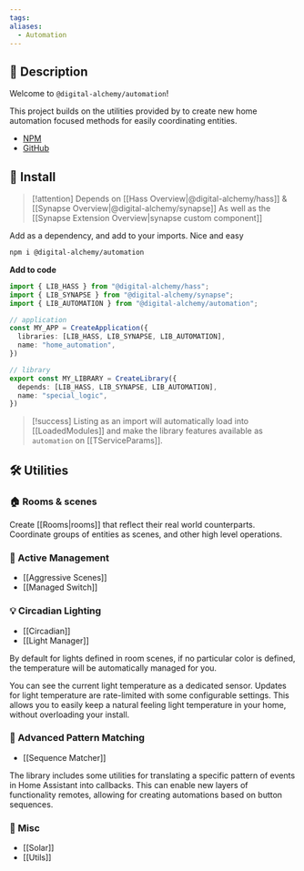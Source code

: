 ```yaml
---
tags: 
aliases:
  - Automation
---
```

## 📘 Description

Welcome to `@digital-alchemy/automation`!

This project builds on the utilities provided by to create new home automation focused methods for easily coordinating entities.

- [NPM](https://www.npmjs.com/package/@digital-alchemy/automation)
- [GitHub](https://github.com/Digital-Alchemy-TS/automation)

## 💾 Install

> [!attention]
> Depends on  [[Hass Overview|@digital-alchemy/hass]] & [[Synapse Overview|@digital-alchemy/synapse]]
> As well as the [[Synapse Extension Overview|synapse custom component]] 

Add as a dependency, and add to your imports. Nice and easy
```bash
npm i @digital-alchemy/automation
```
**Add to code**
```typescript
import { LIB_HASS } from "@digital-alchemy/hass";
import { LIB_SYNAPSE } from "@digital-alchemy/synapse";
import { LIB_AUTOMATION } from "@digital-alchemy/automation";

// application
const MY_APP = CreateApplication({
  libraries: [LIB_HASS, LIB_SYNAPSE, LIB_AUTOMATION],
  name: "home_automation",
})

// library
export const MY_LIBRARY = CreateLibrary({
  depends: [LIB_HASS, LIB_SYNAPSE, LIB_AUTOMATION],
  name: "special_logic",
})
```
> [!success]
> Listing as an import will automatically load into [[LoadedModules]] and make the library features available as `automation` on [[TServiceParams]].

## 🛠️ Utilities
### 🏠 Rooms & scenes

Create [[Rooms|rooms]] that reflect their real world counterparts. Coordinate groups of entities as scenes, and other high level operations. 

### 🔧 Active Management
- [[Aggressive Scenes]]
- [[Managed Switch]]

### 💡 Circadian Lighting
- [[Circadian]]
- [[Light Manager]]

By default for lights defined in room scenes, if no particular color is defined, the temperature will be automatically managed for you. 

You can see the current light temperature as a dedicated sensor. Updates for light temperature are rate-limited with some configurable settings. This allows you to easily keep a natural feeling light temperature in your home, without overloading your install.

### 🧩 Advanced Pattern Matching
- [[Sequence Matcher]]

The library includes some utilities for translating a specific pattern of events in Home Assistant into callbacks. This can enable new layers of functionality remotes, allowing for creating automations based on button sequences.

### 🔧 Misc
- [[Solar]]
- [[Utils]]